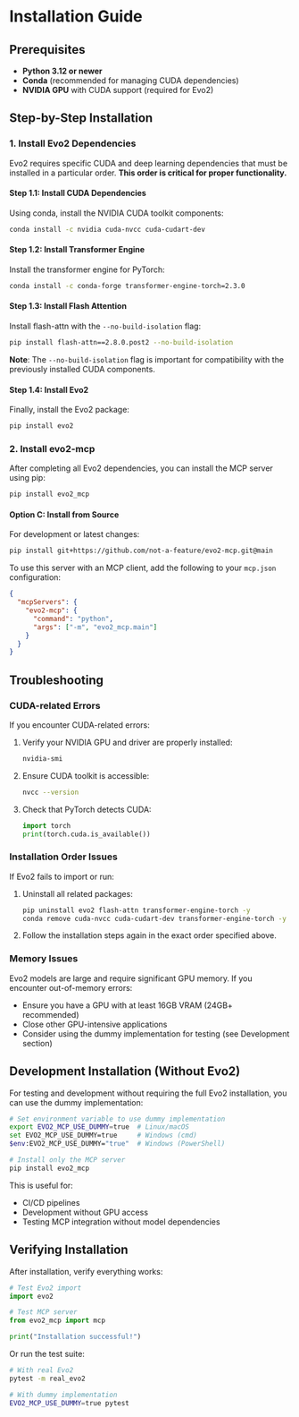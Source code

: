 # Installation Guide

## Prerequisites

- **Python 3.12 or newer**
- **Conda** (recommended for managing CUDA dependencies)
- **NVIDIA GPU** with CUDA support (required for Evo2)

## Step-by-Step Installation

### 1. Install Evo2 Dependencies

Evo2 requires specific CUDA and deep learning dependencies that must be installed in a particular order. **This order is critical for proper functionality.**

#### Step 1.1: Install CUDA Dependencies

Using conda, install the NVIDIA CUDA toolkit components:

```bash
conda install -c nvidia cuda-nvcc cuda-cudart-dev
```

#### Step 1.2: Install Transformer Engine

Install the transformer engine for PyTorch:

```bash
conda install -c conda-forge transformer-engine-torch=2.3.0
```

#### Step 1.3: Install Flash Attention

Install flash-attn with the `--no-build-isolation` flag:

```bash
pip install flash-attn==2.8.0.post2 --no-build-isolation
```

**Note**: The `--no-build-isolation` flag is important for compatibility with the previously installed CUDA components.

#### Step 1.4: Install Evo2

Finally, install the Evo2 package:

```bash
pip install evo2
```

### 2. Install evo2-mcp

After completing all Evo2 dependencies, you can install the MCP server using pip:

```bash
pip install evo2_mcp
```

#### Option C: Install from Source

For development or latest changes:

```bash
pip install git+https://github.com/not-a-feature/evo2-mcp.git@main
```

To use this server with an MCP client, add the following to your `mcp.json` configuration:

```json
{
  "mcpServers": {
    "evo2-mcp": {
      "command": "python",
      "args": ["-m", "evo2_mcp.main"]
    }
  }
}
```

## Troubleshooting

### CUDA-related Errors

If you encounter CUDA-related errors:

1. Verify your NVIDIA GPU and driver are properly installed:
   ```bash
   nvidia-smi
   ```

2. Ensure CUDA toolkit is accessible:
   ```bash
   nvcc --version
   ```

3. Check that PyTorch detects CUDA:
   ```python
   import torch
   print(torch.cuda.is_available())
   ```

### Installation Order Issues

If Evo2 fails to import or run:

1. Uninstall all related packages:
   ```bash
   pip uninstall evo2 flash-attn transformer-engine-torch -y
   conda remove cuda-nvcc cuda-cudart-dev transformer-engine-torch -y
   ```

2. Follow the installation steps again in the exact order specified above.

### Memory Issues

Evo2 models are large and require significant GPU memory. If you encounter out-of-memory errors:

- Ensure you have a GPU with at least 16GB VRAM (24GB+ recommended)
- Close other GPU-intensive applications
- Consider using the dummy implementation for testing (see Development section)

## Development Installation (Without Evo2)

For testing and development without requiring the full Evo2 installation, you can use the dummy implementation:

```bash
# Set environment variable to use dummy implementation
export EVO2_MCP_USE_DUMMY=true  # Linux/macOS
set EVO2_MCP_USE_DUMMY=true     # Windows (cmd)
$env:EVO2_MCP_USE_DUMMY="true"  # Windows (PowerShell)

# Install only the MCP server
pip install evo2_mcp
```

This is useful for:
- CI/CD pipelines
- Development without GPU access
- Testing MCP integration without model dependencies

## Verifying Installation

After installation, verify everything works:

```python
# Test Evo2 import
import evo2

# Test MCP server
from evo2_mcp import mcp

print("Installation successful!")
```

Or run the test suite:

```bash
# With real Evo2
pytest -m real_evo2

# With dummy implementation
EVO2_MCP_USE_DUMMY=true pytest
```
